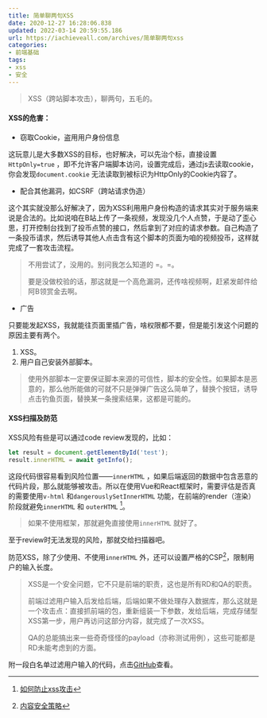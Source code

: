 ```yaml
---
title: 简单聊两句XSS
date: 2020-12-27 16:28:06.838
updated: 2022-03-14 20:59:55.186
url: https://iachieveall.com/archives/简单聊两句xss
categories: 
- 前端基础
tags: 
- xss
- 安全
---
```


> XSS（跨站脚本攻击），聊两句，五毛的。

#### XSS的危害：

* 窃取Cookie，盗用用户身份信息

这玩意儿是大多数XSS的目标，也好解决，可以先治个标，直接设置`HttpOnly=true` ，即不允许客户端脚本访问，设置完成后，通过js去读取cookie，你会发现`document.cookie` 无法读取到被标识为HttpOnly的Cookie内容了。

* 配合其他漏洞，如CSRF（跨站请求伪造）

这个其实就没那么好解决了，因为XSS利用用户身份构造的请求其实对于服务端来说是合法的。比如说咱在B站上传了一条视频，发现没几个人点赞，于是动了歪心思，打开控制台找到了投币点赞的接口，然后拿到了对应的请求参数。自己构造了一条投币请求，然后诱导其他人点击含有这个脚本的页面为咱的视频投币，这样就完成了一套攻击流程。

> 不用尝试了，没用的。别问我怎么知道的 =。=。
>
> 要是没做校验的话，那这就是一个高危漏洞，还传啥视频啊，赶紧发邮件给阿B领赏金去啊。

* 广告

只要能发起XSS，我就能往页面里插广告，啥权限都不要，但是能引发这个问题的原因主要有两个。

1. XSS。
2. 用户自己安装外部脚本。

> 使用外部脚本一定要保证脚本来源的可信性，脚本的安全性。如果脚本是恶意的，那么他所能做的可就不只是弹弹广告这么简单了，替换个按钮，诱导点击钓鱼页面，替换某一条搜索结果，这都是可能的。

#### XSS扫描及防范

XSS风险有些是可以通过code review发现的，比如：

```js
let result = document.getElementById('test');
result.innerHTML = await getInfo();
```

这段代码很容易看到风险位置——`innerHTML` ，如果后端返回的数据中包含恶意的代码片段，那么就能够被攻击。所以在使用Vue和React框架时，需要评估是否真的需要使用`v-html` 和`dangerouslySetInnerHTML` 功能，在前端的render（渲染）阶段就避免`innerHTML` 和 `outerHTML` [^1]。

> 如果不使用框架，那就避免直接使用`innerHTML` 就好了。

至于review时无法发现的风险，那就交给扫描器吧。

防范XSS，除了少使用、不使用`innerHTML` 外，还可以设置严格的CSP[^2]，限制用户的输入长度。

> XSS是一个安全问题，它不只是前端的职责，这也是所有RD和QA的职责。
>
> 前端过滤用户输入后发给后端，后端如果不做处理存入数据库，那么这就是一个攻击点：直接抓前端的包，重新组装一下参数，发给后端，完成存储型XSS第一步，用户再访问这部分内容，就完成了一次XSS。
>
> QA的总能搞出来一些奇奇怪怪的payload（亦称测试用例），这些可能都是RD未能考虑到的方面。

附一段白名单过滤用户输入的代码，点击[GitHub](https://github.com/ai977313677/blog/blob/master/snippet/xssFilter.js)查看。

[^1]: [如何防止xss攻击](https://tech.meituan.com/2018/09/27/fe-security.html)
[^2]: [内容安全策略](https://developer.mozilla.org/zh-CN/docs/Web/HTTP/CSP)
